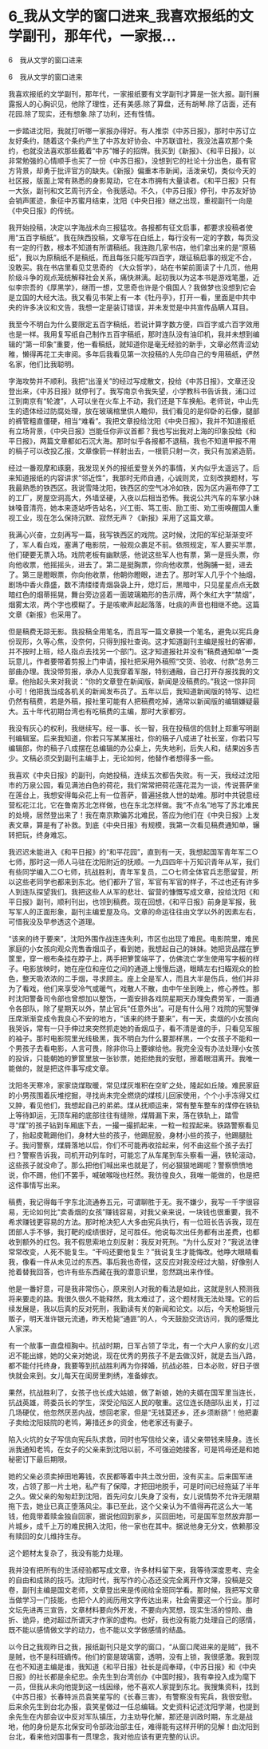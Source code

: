# 6_我从文学的窗口进来_我喜欢报纸的文学副刊，那年代，一家报...

6　我从文学的窗口进来

6　我从文学的窗口进来

我喜欢报纸的文学副刊，那年代，一家报纸要有文学副刊才算是一张大报。副刊展露报人的心胸识见，他除了理性，还有美感.除了算盘，还有胡琴.除了店面，还有花园.除了现实，还有想象.除了功利，还有性情。

一步踏进沈阳，我就打听哪一家报办得好。有人推崇《中苏日报》，那时中苏订立友好条约，随着这个条约产生了中苏友好协会、中苏联谊社，我没法喜欢那个条约，也就没法喜欢那些戴着“中苏”帽子的招牌。我买到《新报》、《和平日报》，以非常勉强的心情顺手也买了一份《中苏日报》，没想到它的社论十分出色，虽有官方背景，却勇于批评官方的缺失。《新报》偏重本市新闻，活泼亲切，类似今天的社区报，版面上常有熟悉的身影晃动，它在本市拥有大量读者。《和平日报》只有一大张，副刊和文艺周刊齐全，令我感动。不久，《中苏日报》停刊，中苏友好协会销声匿迹，象征中苏蜜月结束，沈阳《中央日报》继之出现，重视副刊一向是《中央日报》的传统。

我开始投稿，决定以字海战术向三报猛攻。各报都有征文启事，都要求投稿者使用“五百字稿纸”。我在陕西投稿，文章写在白纸上，每行没有一定的字数，每页没有一定的行数，根本不知道有所谓稿纸。我连跑几家书店，他们拿出来的是“原稿纸”，我以为原稿纸不是稿纸，而且每张只能写四百字，跟征稿启事的规定不合，没敢买。我在书店里看见艾思奇的 《大众哲学》，站在书架前面读了十几页，他用阶级斗争的观点笼统解释社会关系，痛快淋漓。起初我以为这本书是游戏笔墨，近似李宗吾的《厚黑学》，继而一想，艾思奇也许是个俄国人？我做梦也没想到它会是立国的大经大法。我又看见书架上有一本《牡丹亭》，打开一看，里面是中共中央的许多决议和文告，我想一定是装订错误，并未发觉是中共宣传品瞒人耳目。

我至今不明白为什么要限定五百字稿纸，若说计算字数方便，四百字或六百字效用也是一样。我用复写纸自己制作五百字稿纸，那时连队没有油印机，我并未想到编辑的“第一印象”重要，他一看稿纸，就知道你是毫无经验的新手，文章必然青涩幼稚，懒得再花工夫审阅。多年后我看见第一次投稿的人先印自己的专用稿纸，俨然名家，他们比我聪明。

字海攻势并不顺利。我把“出潼关”的经过写成散文，投给《中苏日报》，文章还没登出来，《中苏日报》就停刊了。我写南京令我失望，小学教科书告诉我，浦口过江到南京有“轮渡”，人可以坐在火车上不动，我们还是下车换船。老师说，中山先生的遗体经过防腐处理，放在玻璃棺里供人瞻仰，我们看见的是仰卧的石像，腿部的裤管粗直僵硬，相当“难看”。我把文章投给沈阳《中央日报》，我并不知道报纸有立场背景，《中央日报》岂能任你非议首都？我也写出我对上海的印象投给《和平日报》，两篇文章都如石沉大海。那时似乎各报都不退稿，我也不知道甲报不用的稿子可以改投乙报，文章像箭一样射出去，一根箭只射一次，我只有加紧造箭。

经过一番观摩和琢磨，我发现关外的报纸爱登关外的事情，关内似乎太遥远了。后来知道报纸的内容讲求“邻近性”，我那时无师自通，心诚则灵，立刻改换题材，写我最熟悉的铁西区。我说雪降沈阳，铁西区的空气冰冷如铁，因为区内遍布停了工的工厂，房屋空洞高大，外墙坚硬，入夜以后相当恐怖。我说公共汽车的车掌小妹妹嗓音清亮，她本来逐站呼告站名，兴工街、笃工街、励工街、劝工街唤醒国人重视工业，现在怎么保持沉默、寂然无声？《新报》采用了这篇文章。

我满心兴奋，立刻再写一篇，我写铁西区的戏院。这时候，沈阳的军纪渐渐变坏了，军人看白戏，塞满了电影院，一般观众裹足不前。依照规定，军人要买半票，他们硬要无票入场。戏院老板有幽默感，他说这些军人也有票，第一是摇头票，你向他收票，他摇摇头，进去了。第二是挺胸票，你向他收票，他胸脯一挺，进去了。第三是瞪眼票，你向他收票，他朝你瞪眼，进去了。那时军人几乎个个抽烟，剧场中香火鼎盛，数不清缕缕青烟袅袅上升，熄灯后，黑暗中，只见星星点点无数暗红色的烟蒂摇晃，舞台旁边竖着一面玻璃箱形的告示牌，两个朱红大字“禁烟”，烟雾太浓，两个字也模糊了。于是咳嗽声起起落落，吐痰的声音也相继不绝。这篇文章《新报》也采用了。

但是稿费无踪无影。我投稿全用笔名，而且写一篇文章换一个笔名，避免以宪兵身份现形，久等心焦，没奈何，只得到报社查询。这才知道副刊主编是报社的客卿，并不按时上班，经人指点去找另一个部门。这才知道报社并没有“稿费通知单”一类玩意儿，作者要带着剪报上门申请，报社把采用外稿照“交货、验收、付款”总务三部曲办理。我没带剪报，承办人见我穿着军服，特别通融，自己打开存报找我的文章。他抬起头来对我说：“你的文章登在新闻版，新闻是没稿费的。”我这一惊非同小可！他把我当成各机关的新闻发布员了。五年以后，我知道新闻版的特写、边栏仍然有稿费，若是外稿，报社里可能有人把稿费吃掉，通常以新闻版的编辑嫌疑最大。五十年代初期台湾也有吃稿费的主编，那时大家都穷。

我没有灰心的权利，我继续写。经一事、长一智，我在投稿信的信封上郑重写明副刊编辑室。后来我知道，你若只写某某报社，你的稿子八成进了社长室，你若只写编辑部，你的稿子八成摆在总编辑的办公桌上，先失地利，后失人和，结果凶多吉少。文稿必须交到副刊主编手上，无论如何，他替作者想得多一些。

我喜欢《中央日报》的副刊，向她投稿，连续五次都告失败。有一天，我经过沈阳市的万泉公园，看见满池白色的荷花，我们常常把荷花莲花混为一谈，传说菩萨坐在莲台上，我想安得每朵花上有一位菩萨，普遍拯救人世的劫难。那时中共锐意经营松花江北，它在鲁南苏北怎样做，也在东北怎样做。我“不点名”地写了苏北难民的处境，居然登出来了！我在南京欺骗苏北难民，答应为他们在《中央日报》上发表文章，算是有了补救。到底《中央日报》有规模，我第一次看见稿费通知单，辗转把玩，终身难忘。

我迟迟未能进入《和平日报》的“和平花园”，直到有一天，我想起国军青年军二○七师，那时这一师人马驻在沈阳附近的抚顺。一九四四年十万知识青年从军，我们有些同学编入二○七师，抗战胜利，青年军复员，二○七师全体官兵志愿留营，所以这些老同学也都来到东北。他们都升了官，军官有军官的样子，不过也还有许多人到连队探望我们。我把这些人从军的悲壮、留营的慷慨写成文章，投给沈阳《和平日报》副刊，顺利刊出，也领到稿费。现在回想，《和平日报》前身是军报，我写军人的正面形象，副刊主编爱屋及乌。文章的命运往往由文学以外的因素左右，可惜我没及早参透这个道理。

“该来的终于要来”，沈阳外围作战连连失利，市区也出现了难民。电影院里，难民家庭的小女孩向观众兜售香烟瓜子，看到她，我想起自己的妹妹。她把货品摆在箩筐里，穿一根布条挂在脖子上，两手把箩筐端平了，仿佛流亡学生使用写字板的样子。电影放映时，她在座位和座位之间的通道上慢慢后退，眼睛左右扫瞄观众的脸色，整天吸浓浓的二手烟，寻求顾主。座上全是军人，而且大半是伤兵，他们并非为了看戏，他们来享受冷气或暖气，戏散人不散，由中午坐到晚上，修心养性。那时沈阳警备司令部也曾想加以整饬，一面安排各戏院星期天办理免费劳军，一面通令各部队，除了星期天以外，禁止官兵“任意外出”。可是有什么用？戏院的宪警弹压席渐渐变成令我良心不安的地方，“该来的终于要来”，有一天，卖烟的小女孩向我哭诉，常有一只手伸过来突然抓走她的香烟瓜子，看不清是谁的手，只看见军服的袖子。那时电影院里光线极黑，我不明白为什么要那样黑，一个女孩子不能和一个男孩子去看电影，人言可畏，除非你马上要嫁给他。我完全没有办法处理小女孩的投诉，只能朝她的箩筐里放一张钞票，她拒绝我的安慰，擦着眼泪离开。我唯一能做的，就是把这件事写成文章。

沈阳冬天寒冷，家家烧煤取暖，常见煤灰堆积在空旷之处，隆起如丘陵。难民家庭的小男孩围着灰堆挖掘，寻找尚未完全燃烧的煤核儿回家使用，个个小手冻得又红又肿，看见他们，我想起自己的弟弟。煤从抚顺运来，常有整车整车的煤停在铁轨上等待卸运，无顶车厢的底部往往有缝隙，煤屑漏下来，落在铁轨上，踏雪寻“煤”的孩子钻到车厢底下去，一撮一撮抓起来，一粒一粒捏起来。铁路警察看见了，抬起皮靴踢他们，身材大些的孩子，他踢屁股，身材小些的孩子，他踢腿肚子。我问警察，煤屑落地以后，你们不可能再收拾起来，何不由这些个孩子去打扫？警察告诉我，司机开动列车时，可能忘了从车尾到车头察看一遍，铁轮滚动，这些孩子就没命了。那么把他们喊出来也就是了，何必狠狠地踢呢？警察愤愤地说，你不踢，他们不罢手，喊破喉咙也枉然。我彷徨良久，我唯一能做的，也是把这件事情写出来。

稿费，我记得每千字东北流通券五元，可谓聊胜于无。我不嫌少，我写一千字很容易，无论如何比“卖香烟的女孩”赚钱容易，对我父亲来说，一块钱也很重要，我不希求赚钱更容易的方法。那时枪决犯人大多由宪兵执行，有一位班长告诉我，现在团部人手不够，我打靶的成绩很好，足可胜任。他说每次出任务都有出差费，也都收到额外的红包。我不假思索地立刻反射：我反对死刑。“为什么反对？”我说法律常常改变，人死不能复生。“干吗还要他复生？”我说复生才能悔改。他睁大眼睛看我，像看一件从未见过的东西。事后我也奇怪，这反应对我没经过大脑，好像别人抢着替我回答，也许有些东西藏在我的潜意识里，忽然跳出来作怪。

他是一番好意，可是我非常伤心，原来别人对我的看法是如此，这就是别人预测我将来要走的路。我很久很久不能释然，我太难过了，这个题材我无法处理。它的后续发展是，我以后真的反对死刑，我勤读有关的新闻和论文。以后，今天枪毙银元贩子，明天准许银元流通，昨天枪毙“通匪”的人，今天鼓励交流访问，我的感慨比人家深。

有一个故事一直盘桓胸中。抗战时期，日军占领了华北，有一个大户人家的女儿迟迟不能出嫁，她的父亲对她说，现在优秀的男孩子不是去做汉奸，就是去当八路，都不能付托终身，我要等到抗战胜利再为你择婚，抗战必胜，日本必败，好日子很快就会来到。女儿每天在闺房里刺绣，准备嫁衣。

果然，抗战胜利了，女孩子也长成大姑娘，做了新娘，她的夫婿在国军里当连长，抗战英雄，蒋委员长的学生，深受沦陷区人民的敬重。这位连长随部队出关，打过几场硬仗，他忽然厌恶内战，想回老家，但是“无钱莫还乡，还乡须断肠”！他把妻子卖给沈阳妓院的老鸨，筹措还乡的资金，他老家还有妻子。

陷入火坑的女子写信向宪兵队求救，同时也写信给父亲，请父亲带钱来赎身。连长派我通知老鸨，在女子的父亲来到沈阳以前，不可强迫她接客，可是鸨母还是和她秘密订下最后期限。

她的父亲必须卖掉田地筹钱，农民都等着中共土改分田，没有买主。后来国军进攻，占领了那一片土地，私产有了保障，才把田地脱手，可是时间已经拖延了半年之久。做父亲的匆匆赶到沈阳，首先问女儿失身了没有，女儿说情势不允许无限期拖下去，她业已真正堕落风尘。事已至此，这个父亲认为不值得再花这么大一笔钱，他竟带着赎金独自回家，据说他回到家乡，买回田地，可是国军忽然放弃那一片城乡，成千上万的难民拥入沈阳，他一家也在其中。据说他身无分文，依赖那没有赎回的女儿维持生存。

这个题材太复杂了，我没有能力处理。

我并没有把所有的生活经验都写成文章，许多材料留下来，我等待深度思考、完全的自由和成熟的技巧。沈阳时代，我写作的心态还没完全离开作文簿，投稿是交卷，副刊主编是国文老师，文章登出来是传阅给全班同学看。那时候，我把写文章当做学习一门技能，也把个人的阅历用文字传达出来，社会需要这一个行业。那时文坛先进再三宣告，文章材料要向外开发，不要向内冥想，现实生活的惊险、曲折、诡异，绝对超过所谓天才作家的虚构。也好，我也没有能力处理自己的感情，既不能以感情做文学的动力，也不能以文学做感情的结晶。

以今日之我观昨日之我，报纸副刊只是文学的窗口，“从窗口爬进来的是贼”，我不是贼，也不是科班嫡传。他们的窗是玻璃窗，透明，没有上锁，我很感激。我到现在也不知道主编是谁，我知道《和平日报》社长是阎奉璋，《中苏日报》和《中央日报》的社长都是余纪忠。余先生到台湾创办《中国时报》，我有幸投入成为麾下一员，但我从未向他提到这一线因缘，他不喜欢人家提到东北。我搜集资料，找到《中苏日报》长春特派员袁笑星写的《长春三害》，有警察没有宪兵，我很安慰。后来余先生到台北办报，袁笑星做过一任总编辑。文史资料记述沈阳学潮，也提到余先生在内部会议中反对军队镇压，力主劝导化解，那还是训政时期，东北是战地，他的身份是东北保安司令部政治部主任，难得能有这样开明的见解！由沈阳到台北，看来他对国事有一贯理念，我对他应该有更完整的认识。